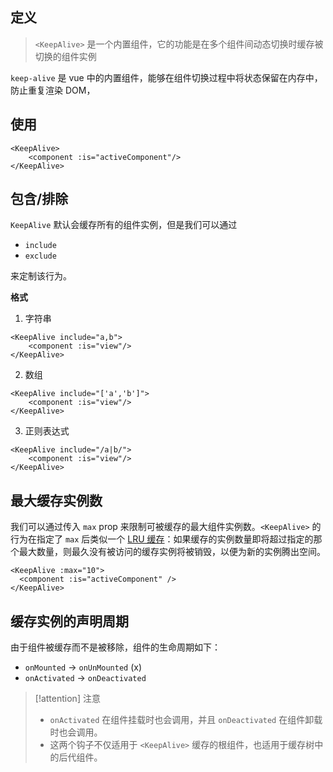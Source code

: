 ## 定义

> `<KeepAlive>` 是一个内置组件，它的功能是在多个组件间动态切换时缓存被切换的组件实例

`keep-alive` 是 vue 中的内置组件，能够在组件切换过程中将状态保留在内存中，防止重复渲染 DOM，

## 使用

```vue
<KeepAlive>
	<component :is="activeComponent"/>
</KeepAlive>
```

## 包含/排除

`KeepAlive` 默认会缓存所有的组件实例，但是我们可以通过

- `include`
- `exclude`

来定制该行为。

**格式**

1. 字符串

```vue
<KeepAlive include="a,b">
	<component :is="view"/>
</KeepAlive>
```

2. 数组

```vue
<KeepAlive include="['a','b']">
	<component :is="view"/>
</KeepAlive>
```

3. 正则表达式

```vue
<KeepAlive include="/a|b/">
	<component :is="view"/>
</KeepAlive>
```

## 最大缓存实例数

我们可以通过传入 `max` prop 来限制可被缓存的最大组件实例数。`<KeepAlive>` 的行为在指定了 `max` 后类似一个 [LRU 缓存](https://en.wikipedia.org/wiki/Cache_replacement_policies#Least_recently_used_(LRU))：如果缓存的实例数量即将超过指定的那个最大数量，则最久没有被访问的缓存实例将被销毁，以便为新的实例腾出空间。

```vue
<KeepAlive :max="10">
  <component :is="activeComponent" />
</KeepAlive>
```

## 缓存实例的声明周期

由于组件被缓存而不是被移除，组件的生命周期如下：

- `onMounted` -> `onUnMounted` (x)
- `onActivated` -> `onDeactivated`


> [!attention] 注意
> -   `onActivated` 在组件挂载时也会调用，并且 `onDeactivated` 在组件卸载时也会调用。 
> - 这两个钩子不仅适用于 `<KeepAlive>` 缓存的根组件，也适用于缓存树中的后代组件。
